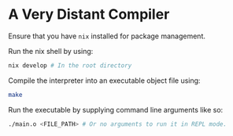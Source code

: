 # A Very Distant Compiler

Ensure that you have `nix` installed for package management.

Run the nix shell by using:

```bash
nix develop # In the root directory
```

Compile the interpreter into an executable object file using:
```bash
make
```

Run the executable by supplying command line arguments like so:
```bash
./main.o <FILE_PATH> # Or no arguments to run it in REPL mode.
```
